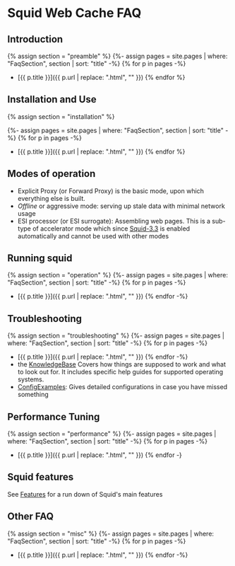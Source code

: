 # Squid Web Cache FAQ

## Introduction

{% assign section = "preamble" %}
{%- assign pages = site.pages | where: "FaqSection", section | sort: "title" -%}
{% for p in pages -%}
- [{{ p.title }}]({{ p.url | replace: ".html", "" }})
{% endfor %}


## Installation and Use

{% assign section = "installation" %}

{%- assign pages = site.pages | where: "FaqSection", section | sort: "title" -%}
{% for p in pages -%}
- [{{ p.title }}]({{ p.url | replace: ".html", "" }})
{% endfor %}


## Modes of operation

- Explicit Proxy (or Forward Proxy) is the basic mode, upon which
  everything else is built.
- *Offline* or aggressive mode: serving up stale data with
  minimal network usage
- ESI processor (or ESI surrogate): Assembling web pages.
  This is a sub-type of accelerator mode which since
  [Squid-3.3](/Releases/Squid-3.3)
  is enabled automatically and cannot be used with other modes


## Running squid

{% assign section = "operation" %}
{%- assign pages = site.pages | where: "FaqSection", section | sort: "title" -%}
{% for p in pages -%}
- [{{ p.title }}]({{ p.url | replace: ".html", "" }})
{% endfor -%}

## Troubleshooting
{% assign section = "troubleshooting" %}
{%- assign pages = site.pages | where: "FaqSection", section | sort: "title" -%}
{% for p in pages -%}
- [{{ p.title }}]({{ p.url | replace: ".html", "" }})
{% endfor -%}
- the [KnowledgeBase](/KnowledgeBase)
  Covers how things are supposed to work and what to look out for. It includes specific help guides for supported operating systems.
- [ConfigExamples](/ConfigExamples):
  Gives detailed configurations in case you have missed something

## Performance Tuning

{% assign section = "performance" %}
{%- assign pages = site.pages | where: "FaqSection", section | sort: "title" -%}
{% for p in pages -%}
- [{{ p.title }}]({{ p.url | replace: ".html", "" }})
{% endfor -}

## Squid features

See [Features](/Features) for a run down of Squid's main features

## Other FAQ

{% assign section = "misc" %}
{%- assign pages = site.pages | where: "FaqSection", section | sort: "title" -%}
{% for p in pages -%}
- [{{ p.title }}]({{ p.url | replace: ".html", "" }})
{% endfor -%}
